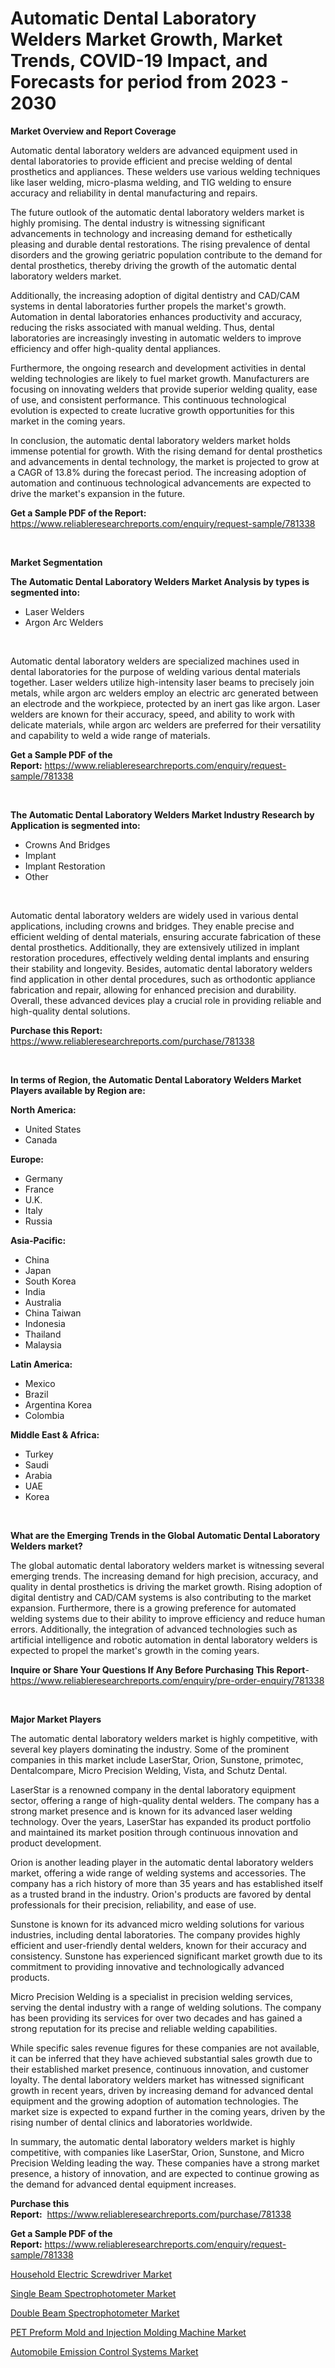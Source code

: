 <p><h1>Automatic Dental Laboratory Welders Market Growth, Market Trends, COVID-19 Impact, and Forecasts for period from 2023 - 2030</h1></p><p><strong>Market Overview and Report Coverage</strong></p>
<p><p>Automatic dental laboratory welders are advanced equipment used in dental laboratories to provide efficient and precise welding of dental prosthetics and appliances. These welders use various welding techniques like laser welding, micro-plasma welding, and TIG welding to ensure accuracy and reliability in dental manufacturing and repairs.</p><p>The future outlook of the automatic dental laboratory welders market is highly promising. The dental industry is witnessing significant advancements in technology and increasing demand for esthetically pleasing and durable dental restorations. The rising prevalence of dental disorders and the growing geriatric population contribute to the demand for dental prosthetics, thereby driving the growth of the automatic dental laboratory welders market.</p><p>Additionally, the increasing adoption of digital dentistry and CAD/CAM systems in dental laboratories further propels the market's growth. Automation in dental laboratories enhances productivity and accuracy, reducing the risks associated with manual welding. Thus, dental laboratories are increasingly investing in automatic welders to improve efficiency and offer high-quality dental appliances.</p><p>Furthermore, the ongoing research and development activities in dental welding technologies are likely to fuel market growth. Manufacturers are focusing on innovating welders that provide superior welding quality, ease of use, and consistent performance. This continuous technological evolution is expected to create lucrative growth opportunities for this market in the coming years.</p><p>In conclusion, the automatic dental laboratory welders market holds immense potential for growth. With the rising demand for dental prosthetics and advancements in dental technology, the market is projected to grow at a CAGR of 13.8% during the forecast period. The increasing adoption of automation and continuous technological advancements are expected to drive the market's expansion in the future.</p></p>
<p><strong>Get a Sample PDF of the Report:</strong> <a href="https://www.reliableresearchreports.com/enquiry/request-sample/781338">https://www.reliableresearchreports.com/enquiry/request-sample/781338</a></p>
<p>&nbsp;</p>
<p><strong>Market Segmentation</strong></p>
<p><strong>The Automatic Dental Laboratory Welders Market Analysis by types is segmented into:</strong></p>
<p><ul><li>Laser Welders</li><li>Argon Arc Welders</li></ul></p>
<p>&nbsp;</p>
<p><p>Automatic dental laboratory welders are specialized machines used in dental laboratories for the purpose of welding various dental materials together. Laser welders utilize high-intensity laser beams to precisely join metals, while argon arc welders employ an electric arc generated between an electrode and the workpiece, protected by an inert gas like argon. Laser welders are known for their accuracy, speed, and ability to work with delicate materials, while argon arc welders are preferred for their versatility and capability to weld a wide range of materials.</p></p>
<p><strong>Get a Sample PDF of the Report:</strong>&nbsp;<a href="https://www.reliableresearchreports.com/enquiry/request-sample/781338">https://www.reliableresearchreports.com/enquiry/request-sample/781338</a></p>
<p>&nbsp;</p>
<p><strong>The Automatic Dental Laboratory Welders Market Industry Research by Application is segmented into:</strong></p>
<p><ul><li>Crowns And Bridges</li><li>Implant</li><li>Implant Restoration</li><li>Other</li></ul></p>
<p>&nbsp;</p>
<p><p>Automatic dental laboratory welders are widely used in various dental applications, including crowns and bridges. They enable precise and efficient welding of dental materials, ensuring accurate fabrication of these dental prosthetics. Additionally, they are extensively utilized in implant restoration procedures, effectively welding dental implants and ensuring their stability and longevity. Besides, automatic dental laboratory welders find application in other dental procedures, such as orthodontic appliance fabrication and repair, allowing for enhanced precision and durability. Overall, these advanced devices play a crucial role in providing reliable and high-quality dental solutions.</p></p>
<p><strong>Purchase this Report:</strong>&nbsp; <a href="https://www.reliableresearchreports.com/purchase/781338">https://www.reliableresearchreports.com/purchase/781338</a></p>
<p>&nbsp;</p>
<p><strong>In terms of Region, the Automatic Dental Laboratory Welders Market Players available by Region are:</strong></p>
<p>
    <p> <strong> North America: </strong>
        <ul>
            <li>United States</li>
            <li>Canada</li>
        </ul>
        </p> 
    <p> <strong> Europe: </strong>
        <ul>
            <li>Germany</li>
            <li>France</li>
            <li>U.K.</li>
            <li>Italy</li>
            <li>Russia</li>
        </ul>
        </p> 
    <p> <strong> Asia-Pacific: </strong>
        <ul>
            <li>China</li>
            <li>Japan</li>
            <li>South Korea</li>
            <li>India</li>
            <li>Australia</li>
            <li>China Taiwan</li>
            <li>Indonesia</li>
            <li>Thailand</li>
            <li>Malaysia</li>
        </ul>
        </p> 
    <p> <strong> Latin America: </strong>
        <ul>
            <li>Mexico</li>
            <li>Brazil</li>
            <li>Argentina Korea</li>
            <li>Colombia</li>
        </ul>
        </p> 
    <p> <strong> Middle East & Africa: </strong>
        <ul>
            <li>Turkey</li>
            <li>Saudi</li>
            <li>Arabia</li>
            <li>UAE</li>
            <li>Korea</li>
        </ul>
    </p>
    </p>
<p>&nbsp;</p>
<p><strong>What are the Emerging Trends in the Global Automatic Dental Laboratory Welders market?</strong></p>
<p><p>The global automatic dental laboratory welders market is witnessing several emerging trends. The increasing demand for high precision, accuracy, and quality in dental prosthetics is driving the market growth. Rising adoption of digital dentistry and CAD/CAM systems is also contributing to the market expansion. Furthermore, there is a growing preference for automated welding systems due to their ability to improve efficiency and reduce human errors. Additionally, the integration of advanced technologies such as artificial intelligence and robotic automation in dental laboratory welders is expected to propel the market's growth in the coming years.</p></p>
<p><strong>Inquire or Share Your Questions If Any Before Purchasing This Report</strong>- <a href="https://www.reliableresearchreports.com/enquiry/pre-order-enquiry/781338">https://www.reliableresearchreports.com/enquiry/pre-order-enquiry/781338</a></p>
<p>&nbsp;</p>
<p><strong>Major Market Players</strong></p>
<p><p>The automatic dental laboratory welders market is highly competitive, with several key players dominating the industry. Some of the prominent companies in this market include LaserStar, Orion, Sunstone, primotec, Dentalcompare, Micro Precision Welding, Vista, and Schutz Dental. </p><p>LaserStar is a renowned company in the dental laboratory equipment sector, offering a range of high-quality dental welders. The company has a strong market presence and is known for its advanced laser welding technology. Over the years, LaserStar has expanded its product portfolio and maintained its market position through continuous innovation and product development.</p><p>Orion is another leading player in the automatic dental laboratory welders market, offering a wide range of welding systems and accessories. The company has a rich history of more than 35 years and has established itself as a trusted brand in the industry. Orion's products are favored by dental professionals for their precision, reliability, and ease of use.</p><p>Sunstone is known for its advanced micro welding solutions for various industries, including dental laboratories. The company provides highly efficient and user-friendly dental welders, known for their accuracy and consistency. Sunstone has experienced significant market growth due to its commitment to providing innovative and technologically advanced products.</p><p>Micro Precision Welding is a specialist in precision welding services, serving the dental industry with a range of welding solutions. The company has been providing its services for over two decades and has gained a strong reputation for its precise and reliable welding capabilities.</p><p>While specific sales revenue figures for these companies are not available, it can be inferred that they have achieved substantial sales growth due to their established market presence, continuous innovation, and customer loyalty. The dental laboratory welders market has witnessed significant growth in recent years, driven by increasing demand for advanced dental equipment and the growing adoption of automation technologies. The market size is expected to expand further in the coming years, driven by the rising number of dental clinics and laboratories worldwide.</p><p>In summary, the automatic dental laboratory welders market is highly competitive, with companies like LaserStar, Orion, Sunstone, and Micro Precision Welding leading the way. These companies have a strong market presence, a history of innovation, and are expected to continue growing as the demand for advanced dental equipment increases.</p></p>
<p><strong>Purchase this Report:</strong>&nbsp;&nbsp;<a href="https://www.reliableresearchreports.com/purchase/781338">https://www.reliableresearchreports.com/purchase/781338</a></p>
<p></p>
<p><strong>Get a Sample PDF of the Report:</strong>&nbsp;<a href="https://www.reliableresearchreports.com/enquiry/request-sample/781338">https://www.reliableresearchreports.com/enquiry/request-sample/781338</a></p>
<p><p><a href="https://www.linkedin.com/pulse/household-electric-screwdriver-market-size-growth-forecast/">Household Electric Screwdriver Market</a></p><p><a href="https://github.com/maliyahmorrow6654/Market-Research-Report-List-1/blob/main/single-beam-spectrophotometer-market.md">Single Beam Spectrophotometer Market</a></p><p><a href="https://github.com/abdelrhmankishk22/Market-Research-Report-List-1/blob/main/double-beam-spectrophotometer-market.md">Double Beam Spectrophotometer Market</a></p><p><a href="https://medium.com/@winonaboehm2023/pet-preform-mold-and-injection-molding-machine-market-trends-forecast-and-competitive-analysis-294cd4dc5748">PET Preform Mold and Injection Molding Machine Market</a></p><p><a href="https://www.linkedin.com/pulse/automobile-emission-control-systems-market-size-2023/">Automobile Emission Control Systems Market</a></p></p>